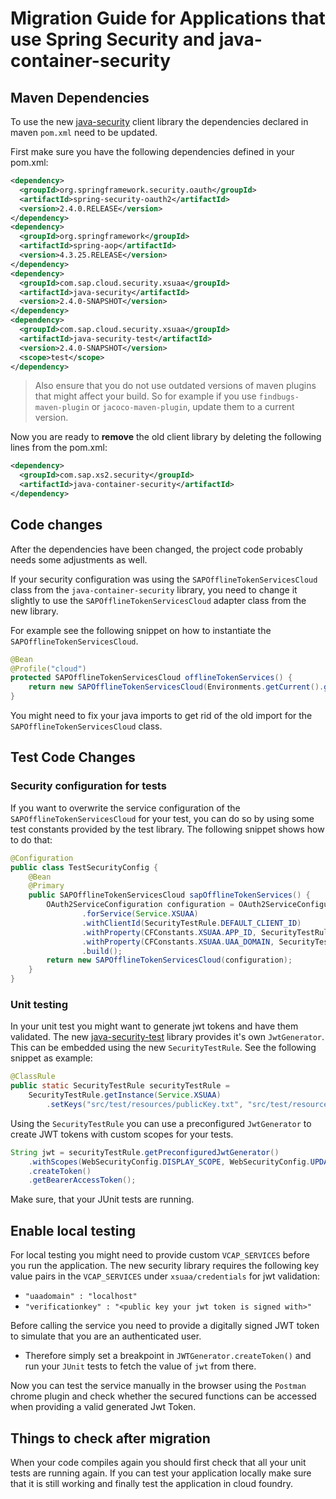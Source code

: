 # Migration Guide for Applications that use Spring Security and java-container-security

## Maven Dependencies
To use the new [java-security](/java-security) client library the dependencies declared in maven `pom.xml` need to be updated.

First make sure you have the following dependencies defined in your pom.xml:

```xml
<dependency>
  <groupId>org.springframework.security.oauth</groupId>
  <artifactId>spring-security-oauth2</artifactId>
  <version>2.4.0.RELEASE</version>
</dependency>
<dependency>
  <groupId>org.springframework</groupId>
  <artifactId>spring-aop</artifactId>
  <version>4.3.25.RELEASE</version>
</dependency>
<dependency>
  <groupId>com.sap.cloud.security.xsuaa</groupId>
  <artifactId>java-security</artifactId>
  <version>2.4.0-SNAPSHOT</version>
</dependency>
<dependency>
  <groupId>com.sap.cloud.security.xsuaa</groupId>
  <artifactId>java-security-test</artifactId>
  <version>2.4.0-SNAPSHOT</version>
  <scope>test</scope>
</dependency>
```

> Also ensure that you do not use outdated versions of maven plugins that might affect your build. 
So for example if you use `findbugs-maven-plugin` or `jacoco-maven-plugin`, update them to a current version.

Now you are ready to **remove** the old client library by deleting the following lines from the pom.xml:
```xml
<dependency>
  <groupId>com.sap.xs2.security</groupId>
  <artifactId>java-container-security</artifactId>
</dependency>
```

## Code changes
After the dependencies have been changed, the project code probably needs some adjustments as well.

If your security configuration was using the `SAPOfflineTokenServicesCloud` class from the `java-container-security` library,
you need to change it slightly to use the `SAPOfflineTokenServicesCloud` adapter class from the new library.  

For example see the following snippet on how to instantiate the `SAPOfflineTokenServicesCloud`. 

```java
@Bean
@Profile("cloud")
protected SAPOfflineTokenServicesCloud offlineTokenServices() {
	return new SAPOfflineTokenServicesCloud(Environments.getCurrent().getXsuaaConfiguration());
}
```
You might need to fix your java imports to get rid of the old import for the `SAPOfflineTokenServicesCloud` class.


## Test Code Changes

### Security configuration for tests
If you want to overwrite the service configuration of the `SAPOfflineTokenServicesCloud` for your test, you can do so by
using some test constants provided by the test library. The following snippet shows how to do that:
```java 
@Configuration
public class TestSecurityConfig {
	@Bean
	@Primary
	public SAPOfflineTokenServicesCloud sapOfflineTokenServices() {
		OAuth2ServiceConfiguration configuration = OAuth2ServiceConfigurationBuilder
				.forService(Service.XSUAA)
				.withClientId(SecurityTestRule.DEFAULT_CLIENT_ID)
				.withProperty(CFConstants.XSUAA.APP_ID, SecurityTestRule.DEFAULT_APP_ID)
				.withProperty(CFConstants.XSUAA.UAA_DOMAIN, SecurityTestRule.DEFAULT_DOMAIN) //TODO
				.build();
		return new SAPOfflineTokenServicesCloud(configuration);
	}
}
```

### Unit testing 
In your unit test you might want to generate jwt tokens and have them validated. The new [java-security-test](/java-security-test) library provides it's own `JwtGenerator`. This can be embedded using the new 
`SecurityTestRule`. See the following snippet as example: 

```java
@ClassRule
public static SecurityTestRule securityTestRule =
	SecurityTestRule.getInstance(Service.XSUAA)
		.setKeys("src/test/resources/publicKey.txt", "src/test/resources/privateKey.txt");
```

Using the `SecurityTestRule` you can use a preconfigured `JwtGenerator` to create JWT tokens with custom scopes for your tests.

```java
String jwt = securityTestRule.getPreconfiguredJwtGenerator()
    .withScopes(WebSecurityConfig.DISPLAY_SCOPE, WebSecurityConfig.UPDATE_SCOPE)
    .createToken()
    .getBearerAccessToken();

```

Make sure, that your JUnit tests are running.

## Enable local testing
For local testing you might need to provide custom `VCAP_SERVICES` before you run the application. 
The new security library requires the following key value pairs in the `VCAP_SERVICES`
under `xsuaa/credentials` for jwt validation:
- `"uaadomain" : "localhost"`
- `"verificationkey" : "<public key your jwt token is signed with>"`

Before calling the service you need to provide a digitally signed JWT token to simulate that you are an authenticated user. 
- Therefore simply set a breakpoint in `JWTGenerator.createToken()` and run your `JUnit` tests to fetch the value of `jwt` from there. 

Now you can test the service manually in the browser using the `Postman` chrome plugin and check whether the secured functions can be accessed when providing a valid generated Jwt Token.


## Things to check after migration 
When your code compiles again you should first check that all your unit tests are running again. If you can test your
application locally make sure that it is still working and finally test the application in cloud foundry.


